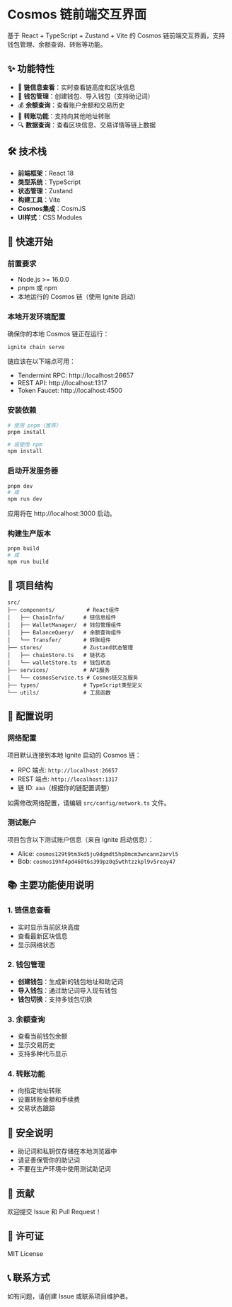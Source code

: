 # Cosmos 链前端交互界面

基于 React + TypeScript + Zustand + Vite 的 Cosmos 链前端交互界面，支持钱包管理、余额查询、转账等功能。

## ✨ 功能特性

- 🔗 **链信息查看**：实时查看链高度和区块信息
- 👛 **钱包管理**：创建钱包、导入钱包（支持助记词）
- 💰 **余额查询**：查看账户余额和交易历史
- 💸 **转账功能**：支持向其他地址转账
- 🔍 **数据查询**：查看区块信息、交易详情等链上数据

## 🛠 技术栈

- **前端框架**：React 18
- **类型系统**：TypeScript
- **状态管理**：Zustand
- **构建工具**：Vite
- **Cosmos集成**：CosmJS
- **UI样式**：CSS Modules

## 🚀 快速开始

### 前置要求

- Node.js >= 16.0.0
- pnpm 或 npm
- 本地运行的 Cosmos 链（使用 Ignite 启动）

### 本地开发环境配置

确保你的本地 Cosmos 链正在运行：

```bash
ignite chain serve
```

链应该在以下端点可用：
- Tendermint RPC: http://localhost:26657
- REST API: http://localhost:1317
- Token Faucet: http://localhost:4500

### 安装依赖

```bash
# 使用 pnpm（推荐）
pnpm install

# 或使用 npm
npm install
```

### 启动开发服务器

```bash
pnpm dev
# 或
npm run dev
```

应用将在 http://localhost:3000 启动。

### 构建生产版本

```bash
pnpm build
# 或
npm run build
```

## 📁 项目结构

```
src/
├── components/          # React组件
│   ├── ChainInfo/      # 链信息组件
│   ├── WalletManager/  # 钱包管理组件
│   ├── BalanceQuery/   # 余额查询组件
│   └── Transfer/       # 转账组件
├── stores/             # Zustand状态管理
│   ├── chainStore.ts   # 链状态
│   └── walletStore.ts  # 钱包状态
├── services/           # API服务
│   └── cosmosService.ts # Cosmos链交互服务
├── types/              # TypeScript类型定义
└── utils/              # 工具函数
```

## 🔧 配置说明

### 网络配置

项目默认连接到本地 Ignite 启动的 Cosmos 链：

- RPC 端点: `http://localhost:26657`
- REST 端点: `http://localhost:1317`
- 链 ID: `aaa`（根据你的链配置调整）

如需修改网络配置，请编辑 `src/config/network.ts` 文件。

### 测试账户

项目包含以下测试账户信息（来自 Ignite 启动信息）：
- Alice: `cosmos129t9tm3kd5ju9dgmdt5hp0mcm3wncann2arvl5`
- Bob: `cosmos19hf4pd460t6s399pz0q5wthtzzkpl9v5reay47`

## 📚 主要功能使用说明

### 1. 链信息查看
- 实时显示当前区块高度
- 查看最新区块信息
- 显示网络状态

### 2. 钱包管理
- **创建钱包**：生成新的钱包地址和助记词
- **导入钱包**：通过助记词导入现有钱包
- **钱包切换**：支持多钱包切换

### 3. 余额查询
- 查看当前钱包余额
- 显示交易历史
- 支持多种代币显示

### 4. 转账功能
- 向指定地址转账
- 设置转账金额和手续费
- 交易状态跟踪

## 🔐 安全说明

- 助记词和私钥仅存储在本地浏览器中
- 请妥善保管你的助记词
- 不要在生产环境中使用测试助记词

## 🤝 贡献

欢迎提交 Issue 和 Pull Request！

## 📄 许可证

MIT License

## 📞 联系方式

如有问题，请创建 Issue 或联系项目维护者。
